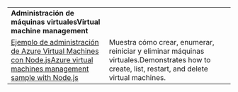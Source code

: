 | | |
|---|---|
| <span data-ttu-id="7acf7-101">**Administración de máquinas virtuales**</span><span class="sxs-lookup"><span data-stu-id="7acf7-101">**Virtual machine management**</span></span> ||
| [<span data-ttu-id="7acf7-102">Ejemplo de administración de Azure Virtual Machines con Node.js</span><span class="sxs-lookup"><span data-stu-id="7acf7-102">Azure virtual machines management sample with Node.js</span></span>](https://github.com/Azure-Samples/compute-node-manage-vm) | <span data-ttu-id="7acf7-103">Muestra cómo crear, enumerar, reiniciar y eliminar máquinas virtuales.</span><span class="sxs-lookup"><span data-stu-id="7acf7-103">Demonstrates how to create, list, restart, and delete virtual machines.</span></span> |